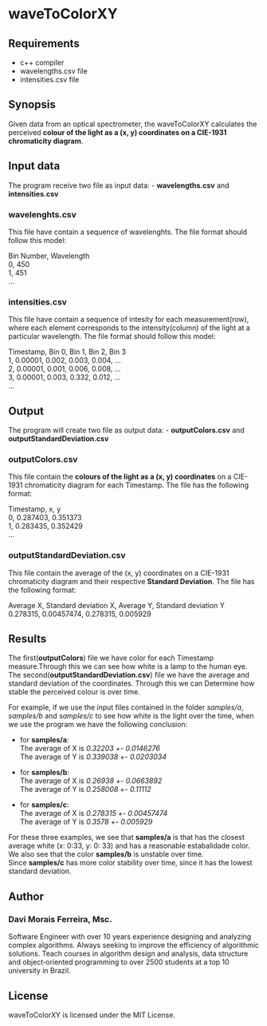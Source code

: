 # waveToColorXY
## Requirements
* c++ compiler
* wavelengths.csv file
* intensities.csv file

## Synopsis

Given data from an optical spectrometer, the waveToColorXY calculates the perceived **colour of the light as a (x, y) coordinates on a CIE-1931 chromaticity diagram**.


## Input data

The program receive two file as input data: - **wavelengths.csv** and **intensities.csv**
###  wavelenghts.csv
This file have contain a sequence of wavelenghts. The file format should follow this model:

Bin Number, Wavelength</br>
0, 450</br>
1, 451</br>
...</br>

###  intensities.csv
This file have contain a sequence of intesity for each measurement(row), where each element corresponds to the intensity(column) of the light at a particular
wavelength. The file format should follow this model:

Timestamp, Bin 0, Bin 1, Bin 2, Bin 3</br>
1, 0.00001, 0.002, 0.003, 0.004, ...</br>
2, 0.00001, 0.001, 0.006, 0.008, ...</br>
3, 0.00001, 0.003, 0.332, 0.012, ...</br>
...


## Output

The program will create two file as output data: - **outputColors.csv** and **outputStandardDeviation.csv**

### outputColors.csv
This file contain the **colours of the light as a (x, y) coordinates** on a CIE-1931 chromaticity diagram for each Timestamp.
The file has the following format:

Timestamp,	x,	y</br>
0,	0.287403,	0.351373</br>
1,	0.283435,	0.352429</br>
...</br>

### outputStandardDeviation.csv
This file contain the average of the (x, y) coordinates on a CIE-1931 chromaticity diagram and their respective **Standard Deviation**.
The file has the following format:

Average X,	Standard deviation X,	Average Y,	Standard deviation Y</br>
0.278315,	0.00457474,	0.278315,	0.005929</br>



## Results

The first(**outputColors**) file we have color for each Timestamp measure.Through this we can see how white is a lamp to the human eye. </br>
The second(**outputStandardDeviation.csv**) file we have the average and standard deviation of the coordinates. Through this we can Determine how stable the perceived colour is over time. </br>

For example, if we use the input files contained in the folder *samples/a*, *samples/b* and *samples/c* to see how white is the light over the time, when we use the program we have the following conclusion:</br>
* for **samples/a**:</br>
The average of X is *0.32203 +- 0.0146276*</br>
The average of Y is *0.339038	+- 0.0203034*</br>

* for **samples/b**:</br>
The average of X is *0.26938 +-	0.0663892*</br>
The average of Y is *0.258008	+- 0.11112*</br>	

* for **samples/c**:</br>
The average of X is *0.278315	+- 0.00457474*</br>
The average of Y is *0.3578	+- 0.005929*</br>

For these three examples, we see that **samples/a** is that has the closest average white (x: 0:33, y: 0: 33) and has a reasonable estabalidade color.</br>
We also see that the color **samples/b** is unstable over time.</br>
Since **samples/c** has more color stability over time, since it has the lowest standard deviation.</br>

## Author

### Davi Morais Ferreira, Msc.
Software Engineer with over 10 years experience designing and analyzing complex algorithms. Always 
seeking to improve the efficiency of algorithmic solutions. Teach courses in algorithm design and 
analysis, data structure and object‐oriented programming to over 2500 students at a top 10 
university in Brazil. 

## License

waveToColorXY is licensed under the MIT License.

